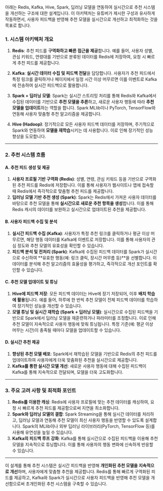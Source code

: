 아래는 Redis, Kafka, Hive, Spark, 딥러닝 모델을 연동하여 실시간으로 추천 시스템을 개선하는 구조에 대한 설계입니다. 이 아키텍처는 유튜버가 제시한 구성과 유사하게 작동하면서, 사용자 피드백을 반영해 추천 모델을 실시간으로 개선하고 최적화하는 것을 목표로 합니다.

### 1. 시스템 아키텍처 개요

1. **Redis**: 추천 피드를 **구역화하고 빠른 접근을 제공**합니다. 예를 들어, 사용자 성별, 관심 키워드, 연령대를 기반으로 분류된 데이터를 Redis에 저장하여, 요청 시 빠르게 추천 피드를 제공합니다.
2. **Kafka**: **실시간 데이터 수집 및 피드백 전달**을 담당합니다. 사용자가 추천 피드에서 특정 링크를 클릭하거나 페이지에서 일정 시간 이상 머무르면 이를 이벤트로 Kafka에 전송하여 실시간 피드백으로 활용합니다.

3. **Spark + 딥러닝 모델**: Spark는 실시간 스트리밍 처리를 통해 Redis와 Kafka에서 수집된 데이터를 기반으로 **추천 모델을 추론**하고, 새로운 사용자 행동에 따라 **추천 모델을 업데이트**하는 역할을 합니다. Spark MLlib이나 PyTorch, TensorFlow와 연동해 사용자 맞춤형 추천 알고리즘을 제공합니다.

4. **Hive (Hadoop)**: 장기적으로 모든 사용자 피드백 데이터를 저장하며, 주기적으로 Spark와 연동하여 **모델을 재학습**시키는 데 사용합니다. 이로 인해 장기적인 성능 향상을 도모합니다.

---

### 2. 추천 시스템 흐름

#### A. 추천 피드 생성 및 제공

1. **사용자 프로필 기반 구역화 (Redis)**: 성별, 연령, 관심 키워드 등을 기반으로 구역화된 추천 피드를 Redis에 저장합니다. 이를 통해 사용자가 웹사이트나 앱에 접속할 때 Redis에서 즉각적으로 맞춤형 추천 피드를 제공합니다.
2. **딥러닝 모델 기반 추천 생성 (Spark)**: Spark는 Redis에서 가져온 사용자 데이터를 바탕으로 추천 모델을 통해 **실시간으로 새로운 추천 항목을 생성**합니다. 이를 통해 Redis 캐시의 데이터를 보완하고 실시간으로 업데이트된 추천을 제공합니다.

#### B. 사용자 피드백 수집 및 분석

1. **실시간 피드백 수집 (Kafka)**: 사용자가 특정 추천 링크를 클릭하거나 평균 이상 머무르면, 해당 행동 데이터를 Kafka에 이벤트로 저장합니다. 이를 통해 사용자의 관심 정도와 추천 모델의 유효성을 확인할 수 있습니다.
2. **피드백 분석 및 전처리 (Spark)**: Kafka에 수집된 피드백 데이터를 Spark가 실시간으로 수신하여 **유효한 행동(예: 링크 클릭, 장시간 머무름 등)**을 선별합니다. 이 데이터를 분석해 추천 알고리즘의 효율성을 평가하고, 즉각적으로 개선 포인트를 확인할 수 있습니다.

#### C. 추천 모델 업데이트 및 튜닝

1. **Hive에 피드백 저장**: 모든 피드백 데이터는 Hive에 장기 저장되어, 이후 **배치 학습에 활용**됩니다. 예를 들어, 하루에 한 번씩 추천 모델이 전체 피드백 데이터를 학습하여 장기적인 성능을 개선할 수 있습니다.
2. **모델 튜닝 및 실시간 재학습 (Spark + 딥러닝 모델)**: 실시간으로 수집된 피드백을 기반으로 Spark에서 딥러닝 모델을 재훈련하거나 파라미터를 조정합니다. 이로 인해 추천 모델이 지속적으로 사용자 행동에 맞춰 튜닝됩니다. 특정 기준(예: 평균 이상 머무는 시간)이 충족될 때마다 모델을 업데이트할 수 있습니다.

#### D. 실시간 추천 제공

1. **향상된 추천 모델 배포**: Spark에서 재학습된 모델을 기반으로 Redis의 추천 피드를 업데이트하여 사용자에게 더욱 맞춤화된 추천을 실시간으로 제공합니다.
2. **Kafka를 통한 실시간 모델 개선**: 새로운 사용자 행동에 대해 수집된 피드백이 Kafka를 통해 지속적으로 전달되며, 모델을 더욱 고도화합니다.

---

### 3. 주요 고려 사항 및 최적화 포인트

1. **Redis를 이용한 캐싱**: Redis에 사용자 프로필에 맞는 추천 데이터를 캐싱하여, 요청 시 빠르게 추천 피드를 제공함으로써 지연을 최소화합니다.
2. **Spark와 딥러닝 모델의 결합**: Spark Streaming을 통해 실시간 데이터를 처리하고, 딥러닝 모델과 연동해 추천 모델이 최신 사용자 행동을 반영할 수 있도록 설계합니다. Spark의 MLlib이나 외부 딥러닝 라이브러리(PyTorch, TensorFlow 등)를 사용해 유연성을 높일 수 있습니다.
3. **Kafka의 피드백 루프 강화**: Kafka를 통해 실시간으로 수집된 피드백을 이용해 추천 모델을 지속적으로 튜닝합니다. 이를 통해 사용자의 행동 변화에 신속하게 반응할 수 있습니다.

---

이 설계를 통해 추천 시스템은 실시간 피드백을 반영해 **개인화된 추천 모델을 지속적으로 개선**하며, 사용자에게 맞춤형 추천을 제공합니다. Redis를 통해 빠르게 구역화된 피드를 제공하고, Kafka와 Spark가 실시간으로 사용자 피드백을 반영해 추천 모델을 개선함으로써 초개인화된 추천 시스템을 구축할 수 있습니다.
